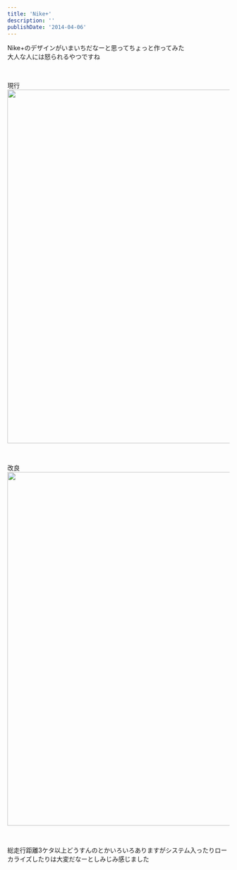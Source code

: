 ```yaml
---
title: 'Nike+'
description: ''
publishDate: '2014-04-06'
---
```


<p>Nike+のデザインがいまいちだなーと思ってちょっと作ってみた<br>
大人な人には怒られるやつですね</p>
<p>&nbsp;</p>
<p>現行<br>
<img decoding="async" src="/images/wp/nike_1.jpg" width="800"></p>
<p>&nbsp;</p>
<p>改良<br>
<img decoding="async" src="/images/wp/nike_2.jpg" width="800"></p>
<p>&nbsp;</p>
<p>総走行距離3ケタ以上どうすんのとかいろいろありますがシステム入ったりローカライズしたりは大変だなーとしみじみ感じました</p>

